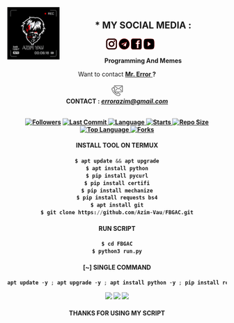 
<img src="https://github.com/Azim-vau/Azim-vau/blob/main/IMAGE/azimvau.gif" width="120" height="120" align="left">
<center>
  
  
  
   ## * MY SOCIAL MEDIA : <br>
<a href="https://Instagram.com/a_zimmahmud" target="_blank"><img src="https://github.com/Azim-vau/Azim-vau/blob/main/IMAGE/instagram.png" alt="alt text" width="25" height="25"></a> 
<a href="https://t.me/mrerror69"><img src="https://github.com/Azim-vau/Azim-vau/blob/main/IMAGE/telegram.png" alt="alt text" width="25" height="25"></a>
<a href="https://www.facebook.com/azimvau69.org" target="_blank"><img src="https://github.com/Azim-vau/Azim-vau/blob/main/IMAGE/facebook.png" alt="alt text" width="25" height="25"></a> <a href="https://youtube.com/MrError69"><img src="https://github.com/Azim-vau/Azim-vau/blob/main/IMAGE/youtube.png" alt="alt text" width="25" height="25"></a> 
&nbsp;&nbsp;     &nbsp;&nbsp;    &nbsp;&nbsp;   &nbsp;&nbsp;   &nbsp;&nbsp;
  
____Programming And Memes____

Want to contact <a href="https://github.com/Azim-vau"><b>Mr. Error </a> ?</br><br>
<img src="https://github.com/Azim-vau/Azim-vau/blob/main/IMAGE/contact.png" alt="alt text" width="25" height="25"> <br>
CONTACT : <i>errorazim@gmail.com</i>  <br> <br> 


<a href="https://github.com/Azim-Vau/followers">
<img title="Followers" src="https://img.shields.io/github/followers/Azim-vau?label=Followers&color=blue&style=flat-square"></a>
<a href="https://github.com/Azim-Vau/termux-style/stargazers/">
  <a href="https://github.com/Azim-Vau/FBGAC">
    <img alt="Last Commit" src="https://img.shields.io/github/last-commit/Azim-Vau/FBGAC.svg"/>
  </a>
  <a href="https://github.com/Azim-Vau/FBGAC">
    <img alt="Language" src="https://img.shields.io/github/languages/count/Azim-Vau/FBGAC.svg"/>
  </a>
  <a href="https://github.com/Azim-Vau/FBGAC">
    <img alt="Starts" src="https://img.shields.io/github/stars/Azim-Vau/FBGAC.svg"/>
  </a>
<a href="https://github.com/Azim-Vau/FBGAC">
    <img alt="Repo Size" src="https://img.shields.io/github/repo-size/Azim-Vau/FBGAC.svg"/>
  </a>

<a href="https://github.com/Azim-Vau/FBGAC">
    <img alt="Top Language" src="https://img.shields.io/github/languages/top/Azim-vau/FBGAC.svg"/> <a href="https://github.com/Azim-Vau/FBGAC">
    <img alt="Forks" src="https://img.shields.io/github/forks/Azim-vau/FBGAC.svg"/>
  </a>
</div>

<p align="center">

#### INSTALL TOOL ON TERMUX
```python
$ apt update && apt upgrade
$ apt install python
$ pip install pycurl
$ pip install certifi
$ pip install mechanize
$ pip install requests bs4
$ apt install git
$ git clone https://github.com/Azim-Vau/FBGAC.git
```
#### RUN SCRIPT
```python
$ cd FBGAC
$ python3 run.py
```

#### [~] SINGLE COMMAND

```python
apt update -y ; apt upgrade -y ; apt install python -y ; pip install requests ; pip install mechanize ; pip install pycrul ; pip install certifi ; pip install bs4 ; apt install git -y ; git clone https://github.com/Azim-vau/FBGAC ; cd FBGAC ; python3 run.py
```


[![](https://img.shields.io/badge/Github-black?logo=Github&logoColor=black&labelColor=white)](https://github.com/azim-vau)
[![](https://img.shields.io/badge/Facebook-blue?logo=Facebook&logoColor=blue&labelColor=white)](https://www.facebook.com/azimvau69.org)
[![](https://img.shields.io/badge/Instagram-red?logo=Instagram&logoColor=red&labelColor=white)](https://www.instagram.com/a_zimmahmud) 



#### THANKS FOR USING MY SCRIPT
